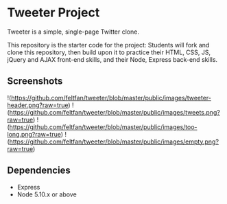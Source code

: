 # Tweeter Project

Tweeter is a simple, single-page Twitter clone.

This repository is the starter code for the project: Students will fork and clone this repository, then build upon it to practice their HTML, CSS, JS, jQuery and AJAX front-end skills, and their Node, Express back-end skills.

## Screenshots

!(https://github.com/feltfan/tweeter/blob/master/public/images/tweeter-header.png?raw=true)
!(https://github.com/feltfan/tweeter/blob/master/public/images/tweets.png?raw=true)
!(https://github.com/feltfan/tweeter/blob/master/public/images/too-long.png?raw=true)
!(https://github.com/feltfan/tweeter/blob/master/public/images/empty.png?raw=true)


## Dependencies

- Express
- Node 5.10.x or above


